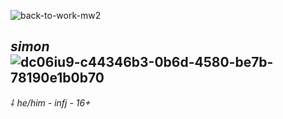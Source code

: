 ![back-to-work-mw2](https://github.com/soapschair/soapschair/assets/142455317/d0daff24-97e7-4fb0-b001-14958eb1a90f)

## ***simon*** ![dc06iu9-c44346b3-0b6d-4580-be7b-78190e1b0b70](https://github.com/soapschair/soapschair/assets/142455317/363f97fe-ae40-4971-a6e8-67368f614593)


*⸸ he/him - infj - 16+*
